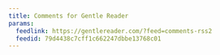 ```yaml
---
title: Comments for Gentle Reader
params:
  feedlink: https://gentlereader.com/?feed=comments-rss2
  feedid: 79d4438c7cff1c662247dbbe13768c01
---
```

